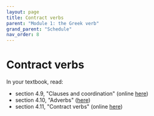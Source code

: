 ```yaml
---
layout: page
title: Contract verbs
parent: "Module 1: the Greek verb"
grand_parent: "Schedule"
nav_order: 8
---
```


# Contract verbs

In your textbook, read:


- section 4.9, "Clauses and coordination" (online [here](https://hellenike.github.io/textbook/topics/module1/clauses/))
- section 4.10, "Adverbs" ([here](https://hellenike.github.io/textbook/topics/module1/adverbs/))
-  section 4.11, "Contract verbs"  (online [here](https://hellenike.github.io/textbook/topics/module1/contracts/))


